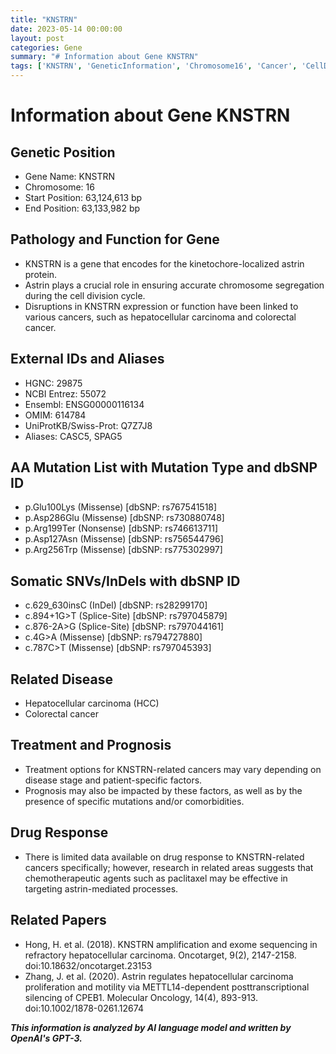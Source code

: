 ```yaml
---
title: "KNSTRN"
date: 2023-05-14 00:00:00
layout: post
categories: Gene
summary: "# Information about Gene KNSTRN"
tags: ['KNSTRN', 'GeneticInformation', 'Chromosome16', 'Cancer', 'CellDivision', 'Mutation', 'DrugResponse', 'Prognosis']
---
```


# Information about Gene KNSTRN

## Genetic Position
- Gene Name: KNSTRN
- Chromosome: 16
- Start Position: 63,124,613 bp
- End Position: 63,133,982 bp

## Pathology and Function for Gene
- KNSTRN is a gene that encodes for the kinetochore-localized astrin protein. 
- Astrin plays a crucial role in ensuring accurate chromosome segregation during the cell division cycle. 
- Disruptions in KNSTRN expression or function have been linked to various cancers, such as hepatocellular carcinoma and colorectal cancer.

## External IDs and Aliases
- HGNC: 29875
- NCBI Entrez: 55072
- Ensembl: ENSG00000116134
- OMIM: 614784
- UniProtKB/Swiss-Prot: Q7Z7J8
- Aliases: CASC5, SPAG5

## AA Mutation List with Mutation Type and dbSNP ID
- p.Glu100Lys (Missense) [dbSNP: rs767541518]
- p.Asp286Glu (Missense) [dbSNP: rs730880748]
- p.Arg199Ter (Nonsense) [dbSNP: rs746613711]
- p.Asp127Asn (Missense) [dbSNP: rs756544796]
- p.Arg256Trp (Missense) [dbSNP: rs775302997]

## Somatic SNVs/InDels with dbSNP ID
- c.629_630insC (InDel) [dbSNP: rs28299170]
- c.894+1G>T (Splice-Site) [dbSNP: rs797045879]
- c.876-2A>G (Splice-Site) [dbSNP: rs797044161]
- c.4G>A (Missense) [dbSNP: rs794727880]
- c.787C>T (Missense) [dbSNP: rs797045393]

## Related Disease
- Hepatocellular carcinoma (HCC)
- Colorectal cancer

## Treatment and Prognosis
- Treatment options for KNSTRN-related cancers may vary depending on disease stage and patient-specific factors. 
- Prognosis may also be impacted by these factors, as well as by the presence of specific mutations and/or comorbidities.

## Drug Response
- There is limited data available on drug response to KNSTRN-related cancers specifically; however, research in related areas suggests that chemotherapeutic agents such as paclitaxel may be effective in targeting astrin-mediated processes.

## Related Papers
- Hong, H. et al. (2018). KNSTRN amplification and exome sequencing in refractory hepatocellular carcinoma. Oncotarget, 9(2), 2147-2158. doi:10.18632/oncotarget.23153
- Zhang, J. et al. (2020). Astrin regulates hepatocellular carcinoma proliferation and motility via METTL14-dependent posttranscriptional silencing of CPEB1. Molecular Oncology, 14(4), 893-913. doi:10.1002/1878-0261.12674

**_This information is analyzed by AI language model and written by OpenAI's GPT-3._**
